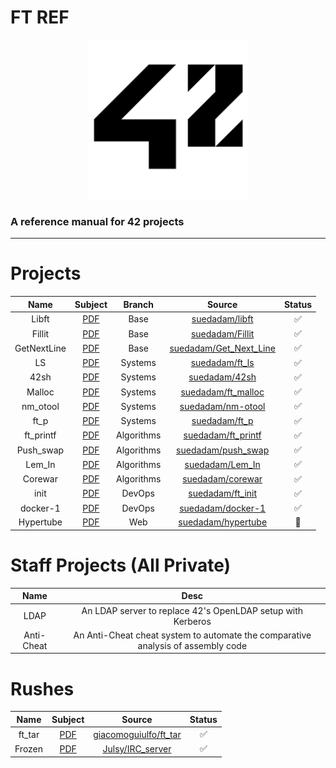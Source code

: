 # FT REF
<p align="center">
  <img width="255" height="255" src="img/logo.png">
</p>

### A reference manual for 42 projects

---

# Projects
|Name|Subject|Branch|Source|Status
|:-:|:-:|:-:|:-:|:-:|
|Libft|[PDF](pdf/libft.en.pdf)|Base|[suedadam/libft](https://github.com/suedadam/libft)|:white_check_mark:|
|Fillit| [PDF](pdf/fillit.en.pdf)|Base|[suedadam/Fillit](https://github.com/suedadam/Fillit)|:white_check_mark:|
|GetNextLine|[PDF](pdf/get_next_line.en.pdf)|Base|[suedadam/Get_Next_Line](https://github.com/suedadam/Get_Next_Line)|:white_check_mark:|
|LS|[PDF](pdf/ft_ls.en.pdf)|Systems|[suedadam/ft_ls](https://github.com/suedadam/ft_ls)|:white_check_mark:|
|42sh|[PDF](pdf/42sh.en.pdf)|Systems|[suedadam/42sh](https://github.com/suedadam/42sh)|:white_check_mark:|
|Malloc|[PDF](pdf/malloc.en.pdf)|Systems|[suedadam/ft_malloc](https://github.com/suedadam/ft_malloc)|:white_check_mark:|
|nm_otool|[PDF](pdf/nm_otool.en.pdf)|Systems|[suedadam/nm-otool](https://github.com/suedadam/nm-otool)|:white_check_mark:|
|ft_p|[PDF](http://placekitten.com/100/400)|Systems|[suedadam/ft_p](https://github.com/suedadam/ft_p)|:white_check_mark:|
|ft_printf|[PDF](pdf/ft_printf.en.pdf)|Algorithms|[suedadam/ft_printf](https://github.com/suedadam/ft_printf)|:white_check_mark:|
|Push_swap|[PDF](pdf/push_swap.en.pdf)|Algorithms|[suedadam/push_swap](https://github.com/suedadam/push_swap)|:white_check_mark:|
|Lem_In|[PDF](pdf/lem_in.en.pdf)|Algorithms|[suedadam/Lem_In](https://github.com/suedadam/Lem_In)|:white_check_mark:|
|Corewar|[PDF](pdf/corewar.en.pdf)|Algorithms|[suedadam/corewar](https://github.com/suedadam/corewar)|:white_check_mark:|
|init|[PDF](pdf/init.en.pdf)|DevOps|[suedadam/ft_init](https://github.com/suedadam/ft_init)|:white_check_mark:|
|docker-1|[PDF](pdf/docker.en.pdf)|DevOps|[suedadam/docker-1](https://github.com/suedadam/docker-1)|:white_check_mark:|
|Hypertube|[PDF](http://placekitten.com/100/400)|Web|[suedadam/hypertube](https://github.com/suedadam/hypertube)|:construction:|

# Staff Projects (All Private)
|Name|Desc
|:-:|:-:|
|LDAP|An LDAP server to replace 42's OpenLDAP setup with Kerberos|
|Anti-Cheat|An Anti-Cheat cheat system to automate the comparative analysis of assembly code|

# Rushes

|Name|Subject|Source|Status|
|:-:|:-:|:-:|:-:|
|ft_tar|[PDF](pdf/ft_tar.pdf)|[giacomoguiulfo/ft_tar](https://github.com/giacomoguiulfo/ft_tar)|:white_check_mark:|
|Frozen|[PDF](pdf/frozen.en.pdf)|[Julsy/IRC_server](https://github.com/Julsy/IRC_server)|:white_check_mark:|
